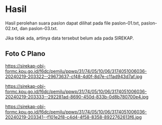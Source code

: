 # Hasil

Hasil perolehan suara paslon dapat dilihat pada file paslon-01.txt, paslon-02.txt, dan paslon-03.txt.

Jika tidak ada, artinya data tersebut belum ada pada SIREKAP.

## Foto C Plano

https://sirekap-obj-formc.kpu.go.id/f6dc/pemilu/ppwp/31/74/05/10/06/3174051006036-20240219-203322--29673637-cf48-4d0f-8d7e-c11ad943d7af.jpg

https://sirekap-obj-formc.kpu.go.id/f6dc/pemilu/ppwp/31/74/05/10/06/3174051006036-20240219-203333--292281ad-8690-450d-833b-0d8b780700e4.jpg

https://sirekap-obj-formc.kpu.go.id/f6dc/pemilu/ppwp/31/74/05/10/06/3174051006036-20240219-203341--f101e2f8-c4d4-4f58-8358-8922762613f6.jpg

